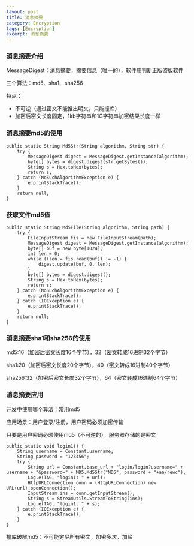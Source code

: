 ```yaml
---
layout: post
title: 消息摘要
category: Encryption
tags: [Encryption]
excerpt: 消息摘要
---
```


### 消息摘要介绍 ###

MessageDigest：消息摘要，摘要信息（唯一的），软件用判断正版盗版软件

三个算法：md5、sha1、sha256

特点：

- 不可逆（通过密文不能推出明文，只能撞库）
- 加密后密文长度固定，1kb字符串和1G字符串加密结果长度一样


### 消息摘要md5的使用 ###

    public static String Md5Str(String algorithm, String str) {
        try {
            MessageDigest digest = MessageDigest.getInstance(algorithm);
            byte[] bytes = digest.digest(str.getBytes());
            String s = Hex.toHex(bytes);
            return s;
        } catch (NoSuchAlgorithmException e) {
            e.printStackTrace();
        }
        return null;
    }

### 获取文件md5值 ###

    public static String Md5File(String algorithm, String path) {
        try {
            FileInputStream fis = new FileInputStream(path);
            MessageDigest digest = MessageDigest.getInstance(algorithm);
            byte[] buf = new byte[1024];
            int len = 0;
            while ((len = fis.read(buf)) != -1) {
                digest.update(buf, 0, len);
            }
            byte[] bytes = digest.digest();
            String s = Hex.toHex(bytes);
            return s;
        } catch (NoSuchAlgorithmException e) {
            e.printStackTrace();
        } catch (IOException e) {
            e.printStackTrace();
        }
        return null;
    }

### 消息摘要sha1和sha256的使用 ###

md5:16（加密后密文长度16个字节），32（密文转成16进制32个字节）

sha1:20（加密后密文长度20个字节），40（密文转成16进制40个字节）

sha256:32（加密后密文长度32个字节），64（密文转成16进制64个字节）

### 消息摘要应用 ###

开发中使用哪个算法：常用md5

应用场景：用户登录/注册，用户密码必须加密传输

只要是用户密码必须使用md5（不可逆的），服务器存储的是密文


    public static void login1() {
        String username = Constant.username;
        String password = "123456";
        try {
            String url = Constant.base_url + "login/login?username=" + username + "&password=" + MD5.Md5Str("MD5", password + "+aa/rewc");
            Log.e(TAG, "login1: " + url);
            HttpURLConnection conn = (HttpURLConnection) new URL(url).openConnection();
            InputStream ins = conn.getInputStream();
            String s = StreamUtils.StreamToString(ins);
            Log.e(TAG, "login1: " + s);
        } catch (IOException e) {
            e.printStackTrace();
        }
    }

撞库破解md5：不可能穷尽所有密文，加密多次，加盐